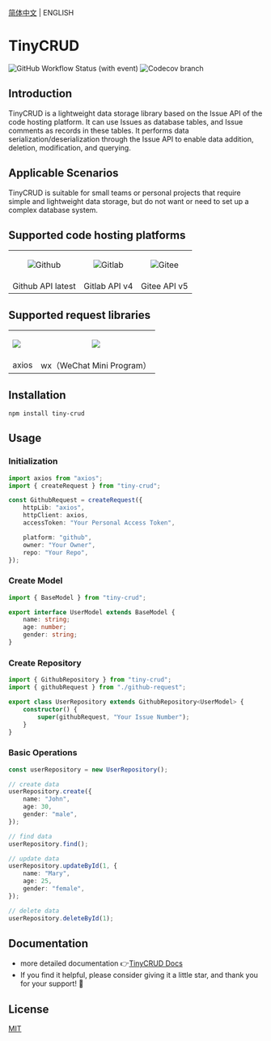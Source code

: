 [简体中文](README.md) | ENGLISH 

# TinyCRUD

![GitHub Workflow Status (with event)](https://img.shields.io/github/actions/workflow/status/GuoXiCheng/TinyCRUD/ci.yml)
![Codecov branch](https://img.shields.io/codecov/c/github/GuoXiCheng/TinyCRUD/main)

## Introduction

TinyCRUD is a lightweight data storage library based on the Issue API of the code hosting platform. It can use Issues as database tables, and Issue comments as records in these tables. It performs data serialization/deserialization through the Issue API to enable data addition, deletion, modification, and querying.

## Applicable Scenarios

TinyCRUD is suitable for small teams or personal projects that require simple and lightweight data storage, but do not want or need to set up a complex database system.

## Supported code hosting platforms

<table>  
    <tr>
        <td>
            <p align="center">
                <img src="https://guoxicheng.top/assets/image/tiny-crud-docs/github.svg" title="Github"/>
            </p>
        </td>
        <td>
            <p align="center">
                <img src="https://guoxicheng.top/assets/image/tiny-crud-docs/gitlab.svg" title="Gitlab"/>
            </p>
        </td>
        <td>
            <p align="center">
                <img src="https://guoxicheng.top/assets/image/tiny-crud-docs/gitee.svg" title="Gitee"/>
            </p>
        </td>
    </tr>
    <tr>
        <td>
            Github API latest
        </td>
        <td>
            Gitlab API v4
        </td>
        <td>
            Gitee API v5
        </td>
    </tr>
</table>

## Supported request libraries

<table>
    <tr>
        <td>
            <img src="https://axios-http.com/assets/logo.svg" />
        </td>
        <td>
            <p align="center">
                <img src="https://guoxicheng.top/assets/image/tiny-crud-docs/wechat.svg" />
            </p>
        </td>
    </tr>
    <tr>
        <td>
            axios
        </td>
        <td>
            wx（WeChat Mini Program）
        </td>
    </tr>
</table>

## Installation

```shell
npm install tiny-crud
```

## Usage

### Initialization

```ts
import axios from "axios";
import { createRequest } from "tiny-crud";

const GithubRequest = createRequest({
    httpLib: "axios",
    httpClient: axios,
    accessToken: "Your Personal Access Token",

    platform: "github",
    owner: "Your Owner",
    repo: "Your Repo",
});
```

### Create Model

```ts
import { BaseModel } from "tiny-crud";

export interface UserModel extends BaseModel {
    name: string;
    age: number;
    gender: string;
}
```

### Create Repository

```ts
import { GithubRepository } from "tiny-crud";
import { githubRequest } from "./github-request";

export class UserRepository extends GithubRepository<UserModel> {
    constructor() {
        super(githubRequest, "Your Issue Number");
    }
}
```

### Basic Operations

```ts
const userRepository = new UserRepository();

// create data
userRepository.create({
    name: "John",
    age: 30,
    gender: "male",
});

// find data
userRepository.find();

// update data
userRepository.updateById(1, {
    name: "Mary",
    age: 25,
    gender: "female",
});

// delete data
userRepository.deleteById(1);
```

## Documentation

- more detailed documentation 👉[TinyCRUD Docs](https://guoxicheng.top/en/projects/TinyCRUD-Docs) 
- If you find it helpful, please consider giving it a little star, and thank you for your support! 🌟

## License

[MIT](https://github.com/GuoXiCheng/TinyCRUD/blob/main/LICENSE)